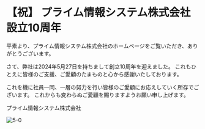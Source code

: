 # 【祝】 プライム情報システム株式会社 設立10周年

平素より、プライム情報システム株式会社のホームページをご覧いただき、ありがとうございます。

さて、弊社は2024年5月27日を持ちまして創立10周年を迎えました。
これもひとえに皆様のご支援、ご愛顧のたまものと心から感謝いたしております。

これを機に社員一同、一層の努力を行い皆様のご愛顧にお応えしていく所存でございます。
これからも変わらぬご愛顧を賜りますようお願い申し上げます。

プライム情報システム株式会社

![5-0](https://github.com/user-attachments/assets/70216a07-dcc5-4497-b068-5e160386a19a)
